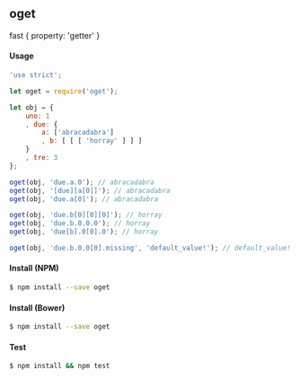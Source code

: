 ## oget

fast { property: 'getter' }

#### Usage

```javascript
'use strict';

let oget = require('oget');

let obj = {
    uno: 1
    , due: {
        a: ['abracadabra']
        , b: [ [ [ 'horray' ] ] ]
    }
    , tre: 3
};

oget(obj, 'due.a.0'); // abracadabra
oget(obj, '[due][a[0]]'); // abracadabra
oget(obj, 'due.a[0]'); // abracadabra

oget(obj, 'due.b[0][0][0]'); // horray
oget(obj, 'due.b.0.0.0'); // horray
oget(obj, 'due[b].0[0].0'); // horray

oget(obj, 'due.b.0.0[0].missing', 'default_value!'); // default_value!
```

#### Install (NPM)
```bash
$ npm install --save oget
```

#### Install (Bower)
```bash
$ npm install --save oget
```

#### Test
```bash
$ npm install && npm test
```